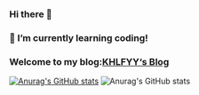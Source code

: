 ### Hi there 👋
### 🌱 I’m currently learning coding!
### Welcome to my blog:[KHLFYY‘s Blog](https://www.khlfyy.top)

[![Anurag's GitHub stats](https://github-readme-stats.vercel.app/api?username=KHLFYY)](https://github.com/anuraghazra/github-readme-stats)
![Anurag's GitHub stats](https://github-readme-stats.vercel.app/api?username=KHLFYY&hide=stars&count_private=true&show_icons=true&theme=radical)
